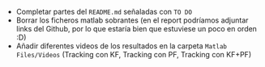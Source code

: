 - Completar partes del `README.md` señaladas con `TO DO`
- Borrar los ficheros matlab sobrantes (en el report podríamos adjuntar links del Github, por lo que estaría bien que estuviese un poco en orden :D)
- Añadir diferentes videos de los resultados en la carpeta `Matlab Files/Videos` (Tracking con KF, Tracking con PF, Tracking con KF+PF)